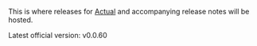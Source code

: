 This is where releases for [Actual](https://actualbudget.com) and accompanying
release notes will be hosted.

Latest official version: v0.0.60

